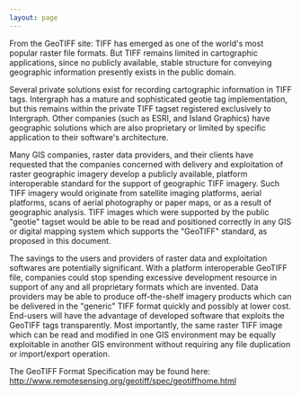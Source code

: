 ```yaml
---
layout: page
---
```


From the GeoTIFF site: TIFF has emerged as one of the world's most popular raster file formats. But TIFF remains limited in cartographic applications, since no publicly available, stable structure for conveying geographic information presently exists in the public domain.

Several private solutions exist for recording cartographic information in TIFF tags. Intergraph has a mature and sophisticated geotie tag implementation, but this remains within the private TIFF tagset registered exclusively to Intergraph. Other companies (such as ESRI, and Island Graphics) have geographic solutions which are also proprietary or limited by specific application to their software's architecture.

Many GIS companies, raster data providers, and their clients have requested that the companies concerned with delivery and exploitation of raster geographic imagery develop a publicly available, platform interoperable standard for the support of geographic TIFF imagery. Such TIFF imagery would originate from satellite imaging platforms, aerial platforms, scans of aerial photography or paper maps, or as a result of geographic analysis. TIFF images which were supported by the public "geotie" tagset would be able to be read and positioned correctly in any GIS or digital mapping system which supports the "GeoTIFF" standard, as proposed in this document.

The savings to the users and providers of raster data and exploitation softwares are potentially significant. With a platform interoperable GeoTIFF file, companies could stop spending excessive development resource in support of any and all proprietary formats which are invented. Data providers may be able to produce off-the-shelf imagery products which can be delivered in the "generic" TIFF format quickly and possibly at lower cost. End-users will have the advantage of developed software that exploits the GeoTIFF tags transparently. Most importantly, the same raster TIFF image which can be read and modified in one GIS environment may be equally exploitable in another GIS environment without requiring any file duplication or import/export operation.

The GeoTIFF Format Specification may be found here: http://www.remotesensing.org/geotiff/spec/geotiffhome.html
